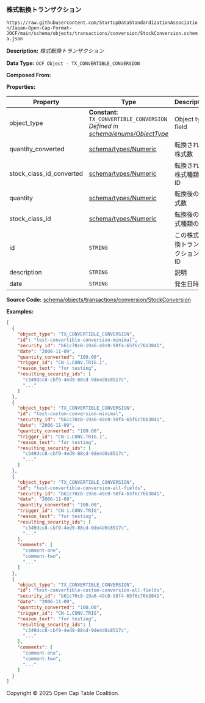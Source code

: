 ### 株式転換トランザクション

`https://raw.githubusercontent.com/StartupDataStandardizationAssociation/Japan-Open-Cap-Format-JOCF/main/schema/objects/transactions/conversion/StockConversion.schema.json`

**Description:** _株式転換トランザクション_

**Data Type:** `OCF Object - TX_CONVERTIBLE_CONVERSION`

**Composed From:**



**Properties:**

| Property                 | Type                                                                                                               | Description       | Required   |
| ------------------------ | ------------------------------------------------------------------------------------------------------------------ | ----------------- | ---------- |
| object_type              | **Constant:** `TX_CONVERTIBLE_CONVERSION`</br>_Defined in [schema/enums/ObjectType](../../../enums/ObjectType.md)_ | Object type field | -          |
| quantity_converted       | [schema/types/Numeric](../../../types/Numeric.md)                                                                  | 転換された株式数          | `REQUIRED` |
| stock_class_id_converted | [schema/types/Numeric](../../../types/Numeric.md)                                                                  | 転換された株式種類のID      | `REQUIRED` |
| quantity                 | [schema/types/Numeric](../../../types/Numeric.md)                                                                  | 転換後の株式数           | `REQUIRED` |
| stock_class_id           | [schema/types/Numeric](../../../types/Numeric.md)                                                                  | 転換後の株式種類のID       | `REQUIRED` |
| id                       | `STRING`                                                                                                           | この株式転換トランザクションのID | `REQUIRED` |
| description              | `STRING`                                                                                                           | 説明                | -          |
| date                     | `STRING`                                                                                                           | 発生日時              | `REQUIRED` |

**Source Code:** [schema/objects/transactions/conversion/StockConversion](../../../../../../schema/objects/transactions/conversion/StockConversion.schema.json)

**Examples:**

```json
[
  {
    "object_type": "TX_CONVERTIBLE_CONVERSION",
    "id": "test-convertible-conversion-minimal",
    "security_id": "b61c70c8-19a6-49c0-98f4-65f6c76b3841",
    "date": "2006-11-09",
    "quantity_converted": "100.00",
    "trigger_id": "CN-1.CONV.TRIG.1",
    "reason_text": "for testing",
    "resulting_security_ids": [
      "c349dcc8-cbf9-4ed9-88cd-9de4d0c8517c",
      "..."
    ]
  },
  {
    "object_type": "TX_CONVERTIBLE_CONVERSION",
    "id": "test-custom-conversion-minimal",
    "security_id": "b61c70c8-19a6-49c0-98f4-65f6c76b3841",
    "date": "2006-11-09",
    "quantity_converted": "100.00",
    "trigger_id": "CN-1.CONV.TRIG.1",
    "reason_text": "for testing",
    "resulting_security_ids": [
      "c349dcc8-cbf9-4ed9-88cd-9de4d0c8517c",
      "..."
    ]
  },
  {
    "object_type": "TX_CONVERTIBLE_CONVERSION",
    "id": "test-convertible-conversion-all-fields",
    "security_id": "b61c70c8-19a6-49c0-98f4-65f6c76b3841",
    "date": "2006-11-09",
    "quantity_converted": "100.00",
    "trigger_id": "CN-1.CONV.TRIG",
    "reason_text": "for testing",
    "resulting_security_ids": [
      "c349dcc8-cbf9-4ed9-88cd-9de4d0c8517c",
      "..."
    ],
    "comments": [
      "comment-one",
      "comment-two",
      "..."
    ]
  },
  {
    "object_type": "TX_CONVERTIBLE_CONVERSION",
    "id": "test-convertible-custom-conversion-all-fields",
    "security_id": "b61c70c8-19a6-49c0-98f4-65f6c76b3841",
    "date": "2006-11-09",
    "quantity_converted": "100.00",
    "trigger_id": "CN-1.CONV.TRIG",
    "reason_text": "for testing",
    "resulting_security_ids": [
      "c349dcc8-cbf9-4ed9-88cd-9de4d0c8517c",
      "..."
    ],
    "comments": [
      "comment-one",
      "comment-two",
      "..."
    ]
  }
]
```

Copyright © 2025 Open Cap Table Coalition.
